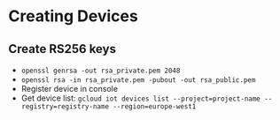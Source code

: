 # Creating Devices

## Create RS256 keys

- `openssl genrsa -out rsa_private.pem 2048`
- `openssl rsa -in rsa_private.pem -pubout -out rsa_public.pem`
- Register device in console
- Get device list: `gcloud iot devices list --project=project-name --registry=registry-name --region=europe-west1`